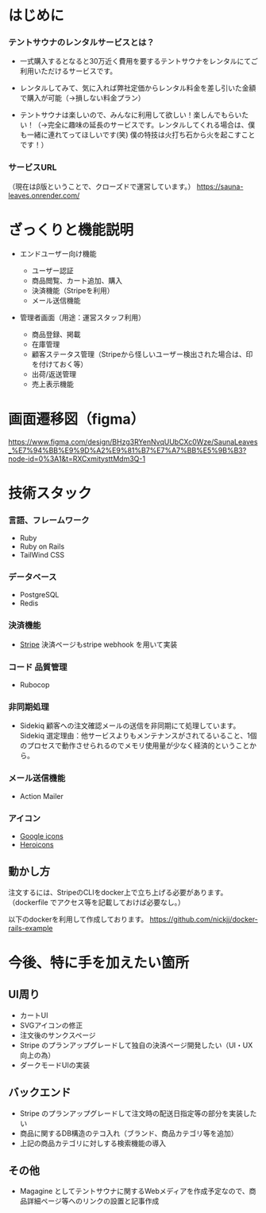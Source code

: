 # はじめに
### テントサウナのレンタルサービスとは？
- 一式購入するとなると30万近く費用を要するテントサウナをレンタルにてご利用いただけるサービスです。
- レンタルしてみて、気に入れば弊社定価からレンタル料金を差し引いた金額で購入が可能（→損しない料金プラン）

- テントサウナは楽しいので、みんなに利用して欲しい！楽しんでもらいたい！（→完全に趣味の延長のサービスです。レンタルしてくれる場合は、僕も一緒に連れてってほしいです(笑) 僕の特技は火打ち石から火を起こすことです！）

### サービスURL
（現在はβ版ということで、クローズドで運営しています。）
https://sauna-leaves.onrender.com/

# ざっくりと機能説明
- エンドユーザー向け機能
  - ユーザー認証
  - 商品閲覧、カート追加、購入
  - 決済機能（Stripeを利用）
  - メール送信機能

- 管理者画面（用途：運営スタッフ利用）
  - 商品登録、掲載
  - 在庫管理
  - 顧客ステータス管理（Stripeから怪しいユーザー検出された場合は、印を付けておく等）
  - 出荷/返送管理
  - 売上表示機能

# 画面遷移図（figma）
https://www.figma.com/design/BHzg3RYenNvqUUbCXc0Wze/SaunaLeaves_%E7%94%BB%E9%9D%A2%E9%81%B7%E7%A7%BB%E5%9B%B3?node-id=0%3A1&t=RXCxmitysttMdm3Q-1

# 技術スタック

### 言語、フレームワーク
- Ruby
- Ruby on Rails
- TailWind CSS

### データベース
- PostgreSQL
- Redis

### 決済機能
- [Stripe](https://stripe.com/docs/api)
 決済ページもstripe webhook を用いて実装

### コード 品質管理
- Rubocop

### 非同期処理
- Sidekiq
顧客への注文確認メールの送信を非同期にて処理しています。
Sidekiq 選定理由：他サービスよりもメンテナンスがされてるいること、1個のプロセスで動作させられるのでメモリ使用量が少なく経済的ということから。

### メール送信機能
- Action Mailer

### アイコン
- [Google icons](https://fonts.google.com/icons)
- [Heroicons](https://heroicons.com/)

## 動かし方
注文するには、StripeのCLIをdocker上で立ち上げる必要があります。
（dockerfile でアクセス等を記載しておけば必要なし。）

以下のdockerを利用して作成しております。
https://github.com/nickjj/docker-rails-example

# 今後、特に手を加えたい箇所
## UI周り
- カートUI
- SVGアイコンの修正
- 注文後のサンクスページ
- Stripe のプランアップグレードして独自の決済ページ開発したい（UI・UX向上の為）
- ダークモードUIの実装

## バックエンド
- Stripe のプランアップグレードして注文時の配送日指定等の部分を実装したい
- 商品に関するDB構造のテコ入れ（ブランド、商品カテゴリ等を追加）
- 上記の商品カテゴリに対しする検索機能の導入

## その他
- Magagine としてテントサウナに関するWebメディアを作成予定なので、商品詳細ページ等へのリンクの設置と記事作成
